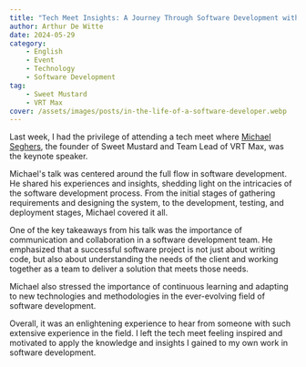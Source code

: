 ```yaml
---
title: "Tech Meet Insights: A Journey Through Software Development with Michael Seghers"
author: Arthur De Witte
date: 2024-05-29
category:
    - English
    - Event
    - Technology
    - Software Development
tag:
    - Sweet Mustard
    - VRT Max
cover: /assets/images/posts/in-the-life-of-a-software-developer.webp
---
```

Last week, I had the privilege of attending a tech meet where [Michael Seghers](https://www.linkedin.com/in/mikeseghers/), the founder of Sweet Mustard and Team Lead of VRT Max, was the keynote speaker.

Michael's talk was centered around the full flow in software development. He shared his experiences and insights, shedding light on the intricacies of the software development process. From the initial stages of gathering requirements and designing the system, to the development, testing, and deployment stages, Michael covered it all.

One of the key takeaways from his talk was the importance of communication and collaboration in a software development team. He emphasized that a successful software project is not just about writing code, but also about understanding the needs of the client and working together as a team to deliver a solution that meets those needs.

Michael also stressed the importance of continuous learning and adapting to new technologies and methodologies in the ever-evolving field of software development.

Overall, it was an enlightening experience to hear from someone with such extensive experience in the field. I left the tech meet feeling inspired and motivated to apply the knowledge and insights I gained to my own work in software development.